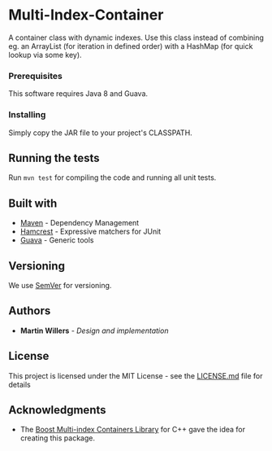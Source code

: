 # Multi-Index-Container

A container class with dynamic indexes. Use this class instead of combining eg. an ArrayList (for iteration
in defined order) with a HashMap (for quick lookup via some key).

### Prerequisites

This software requires Java 8 and Guava.

### Installing

Simply copy the JAR file to your project's CLASSPATH.

## Running the tests

Run `mvn test` for compiling the code and running all unit tests.

## Built with

* [Maven](https://maven.apache.org) - Dependency Management
* [Hamcrest](http://hamcrest.org) - Expressive matchers for JUnit
* [Guava](https://github.com/google/guava) - Generic tools

## Versioning

We use [SemVer](http://semver.org/) for versioning.

## Authors

* **Martin Willers** - *Design and implementation*

## License

This project is licensed under the MIT License - see the [LICENSE.md](LICENSE.md) file for details

## Acknowledgments

* The [Boost Multi-index Containers Library](http://www.boost.org/doc/libs/1_63_0/libs/multi_index/doc/index.html)
  for C++ gave the idea for creating this package.
